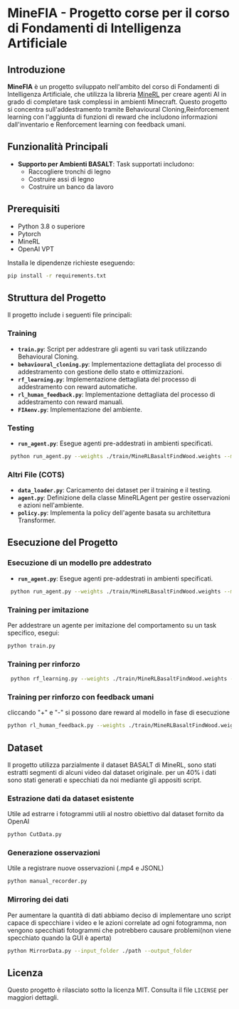 # MineFIA - Progetto corse per il corso di Fondamenti di Intelligenza Artificiale

## Introduzione
**MineFIA** è un progetto sviluppato nell'ambito del corso di Fondamenti di Intelligenza Artificiale, che utilizza la libreria [MineRL](https://minerl.io/) per creare agenti AI in grado di completare task complessi in ambienti Minecraft. Questo progetto si concentra sull'addestramento tramite Behavioural Cloning,Reinforcement learning con l'aggiunta di funzioni di reward che includono informazioni dall'inventario e Renforcement learning con feedback umani.

## Funzionalità Principali
- **Supporto per Ambienti BASALT**: Task supportati includono:
  - Raccogliere tronchi di legno
  - Costruire assi di legno 
  - Costruire un banco da lavoro

## Prerequisiti
- Python 3.8 o superiore
- Pytorch
- MineRL
- OpenAI VPT

Installa le dipendenze richieste eseguendo:
```bash
pip install -r requirements.txt
```

## Struttura del Progetto
Il progetto include i seguenti file principali:

### Training
- **`train.py`**: Script per addestrare gli agenti su vari task utilizzando Behavioural Cloning.
- **`behavioural_cloning.py`**: Implementazione dettagliata del processo di addestramento con gestione dello stato e ottimizzazioni.
- **`rf_learning.py`**: Implementazione dettagliata del processo di addestramento con reward automatiche.
- **`rl_human_feedback.py`**: Implementazione dettagliata del processo di addestramento con reward manuali.
- **`FIAenv.py`**: Implementazione del ambiente.

### Testing
- **`run_agent.py`**: Esegue agenti pre-addestrati in ambienti specificati.
```bash
 python run_agent.py --weights ./train/MineRLBasaltFindWood.weights --model ./data/VPT-models/foundation-model-1x.model --env FIA-Treechop-v0 --show
```
### Altri File (COTS)
- **`data_loader.py`**: Caricamento dei dataset per il training e il testing.
- **`agent.py`**: Definizione della classe MineRLAgent per gestire osservazioni e azioni nell'ambiente.
- **`policy.py`**: Implementa la policy dell'agente basata su architettura Transformer.

## Esecuzione del Progetto
### Esecuzione di un modello pre addestrato
- **`run_agent.py`**: Esegue agenti pre-addestrati in ambienti specificati.
```bash
 python run_agent.py --weights ./train/MineRLBasaltFindWood.weights --model ./data/VPT-models/foundation-model-1x.model --env FIA-Treechop-v0 --show
```
### Training per imitazione
Per addestrare un agente per imitazione del comportamento su un task specifico, esegui:
```bash
python train.py
```

### Training per rinforzo
```bash
 python rf_learning.py --weights ./train/MineRLBasaltFindWood.weights --model ./data/VPT-models/foundation-model-1x.model --env FIA-Treechop-v0 --show --max-steps 5000 --episodes 7
```

### Training per rinforzo con feedback umani
cliccando "+" e "-" si possono dare reward al modello in fase di esecuzione
```bash
python rl_human_feedback.py --weights ./train/MineRLBasaltFindWood.weights --model ./data/VPT-models/foundation-model-1x.model --env FIA-Treechop-v0 --show --max-steps 5000 --episodes 7
```

## Dataset
Il progetto utilizza parzialmente il dataset BASALT di MineRL, sono stati estratti segmenti di alcuni video dal dataset originale.
per un 40% i dati sono stati generati e specchiati da noi mediante gli appositi script.
### Estrazione dati da dataset esistente
Utile ad estrarre i fotogrammi utili al nostro obiettivo dal dataset fornito da OpenAI
```bash
python CutData.py
```
### Generazione osservazioni
Utile a registrare nuove osservazioni (.mp4 e JSONL)
```bash
python manual_recorder.py
```
### Mirroring dei dati
Per aumentare la quantità di dati abbiamo deciso di implementare uno script capace di specchiare i video e le azioni correlate ad ogni fotogramma,
non vengono specchiati fotogrammi che potrebbero causare problemi(non viene specchiato quando la GUI è aperta)
```bash
python MirrorData.py --input_folder ./path --output_folder
```

## Licenza
Questo progetto è rilasciato sotto la licenza MIT. Consulta il file `LICENSE` per maggiori dettagli.

